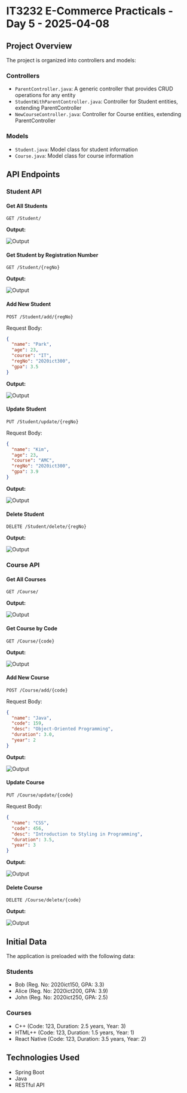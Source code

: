 # IT3232 E-Commerce Practicals - Day 5 - 2025-04-08

## Project Overview

The project is organized into controllers and models:

### Controllers
- `ParentController.java`: A generic controller that provides CRUD operations for any entity
- `StudentWithParentController.java`: Controller for Student entities, extending ParentController
- `NewCourseController.java`: Controller for Course entities, extending ParentController

### Models
- `Student.java`: Model class for student information
- `Course.java`: Model class for course information

## API Endpoints

### Student API

#### Get All Students
```
GET /Student/
```
**Output:**

![Output](./1.GetAllStudents.png) 

#### Get Student by Registration Number
```
GET /Student/{regNo}
```
**Output:**

![Output](./2.GetOneStudent.png) 

#### Add New Student
```
POST /Student/add/{regNo}
```
Request Body:
```json
{
  "name": "Park",
  "age": 23,
  "course": "IT",
  "regNo": "2020ict300",
  "gpa": 3.5
}
```
**Output:**

![Output](./3.AddStudent.png) 

#### Update Student
```
PUT /Student/update/{regNo}
```
Request Body:
```json
{
  "name": "Kim",
  "age": 23,
  "course": "AMC",
  "regNo": "2020ict300",
  "gpa": 3.9
}
```
**Output:**

![Output](./4.UpdateStudent.png)

#### Delete Student
```
DELETE /Student/delete/{regNo}
```
**Output:**

![Output](./5.DeleteStudent.png)

### Course API

#### Get All Courses
```
GET /Course/
```
**Output:**

![Output](./6.GetAllCourses.png)

#### Get Course by Code
```
GET /Course/{code}
```
**Output:**

![Output](./7.GetOneCourse.png)

#### Add New Course
```
POST /Course/add/{code}
```
Request Body:
```json
{
  "name": "Java",
  "code": 159,
  "desc": "Object-Oriented Programming",
  "duration": 3.0,
  "year": 2
}
```
**Output:**

![Output](./8.AddCourse.png)

#### Update Course
```
PUT /Course/update/{code}
```
Request Body:
```json
{
  "name": "CSS",
  "code": 456,
  "desc": "Introduction to Styling in Programming",
  "duration": 3.5,
  "year": 3
}
```
**Output:**

![Output](./9.UpdateCourse.png)

#### Delete Course
```
DELETE /Course/delete/{code}
```
**Output:**

![Output](./10.DeleteCourse.png)

## Initial Data

The application is preloaded with the following data:

### Students
- Bob (Reg. No: 2020ict150, GPA: 3.3)
- Alice (Reg. No: 2020ict200, GPA: 3.9)
- John (Reg. No: 2020ict250, GPA: 2.5)

### Courses
- C++ (Code: 123, Duration: 2.5 years, Year: 3)
- HTML++ (Code: 123, Duration: 1.5 years, Year: 1)
- React Native (Code: 123, Duration: 3.5 years, Year: 2)

## Technologies Used
- Spring Boot
- Java
- RESTful API

